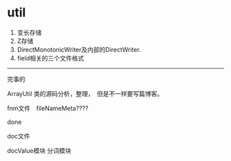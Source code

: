 







# util

1. 变长存储
2. Z存储
3. DirectMonotonicWriter及内部的DirectWriter.
4. field相关的三个文件格式

---

完事的

ArrayUtil 类的源码分析，整理，　但是不一样要写篇博客。

fnm文件　fileNameMeta????

done

doc文件

docValue模块
分词模块